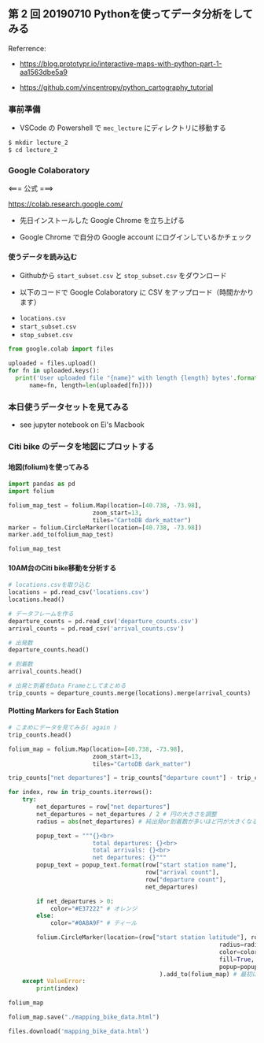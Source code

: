 ## 第 2 回 20190710 Pythonを使ってデータ分析をしてみる

Referrence:

- https://blog.prototypr.io/interactive-maps-with-python-part-1-aa1563dbe5a9

- https://github.com/vincentropy/python_cartography_tutorial

### 事前準備

- VSCode の Powershell で `mec_lecture` にディレクトリに移動する

```bash
$ mkdir lecture_2
$ cd lecture_2
```

### Google Colaboratory

  <=== 公式 ===>

  https://colab.research.google.com/

- 先日インストールした Google Chrome を立ち上げる

- Google Chrome で自分の Google account にログインしているかチェック

#### 使うデータを読み込む

- Githubから `start_subset.csv` と `stop_subset.csv` をダウンロード

- 以下のコードで Google Colaboratory に CSV をアップロード（時間かかります）

* `locations.csv`
* `start_subset.csv`
* `stop_subset.csv`

```python
from google.colab import files
```

```python
uploaded = files.upload()
for fn in uploaded.keys():
  print('User uploaded file "{name}" with length {length} bytes'.format(
      name=fn, length=len(uploaded[fn])))
```

### 本日使うデータセットを見てみる

- see jupyter notebook on Ei's Macbook

### Citi bike のデータを地図にプロットする

#### 地図(folium)を使ってみる

```python
import pandas as pd
import folium
```

```python
folium_map_test = folium.Map(location=[40.738, -73.98],
                        zoom_start=13,
                        tiles="CartoDB dark_matter")
marker = folium.CircleMarker(location=[40.738, -73.98])
marker.add_to(folium_map_test)
```

```python
folium_map_test
```

#### 10AM台のCiti bike移動を分析する

```python
# locations.csvを取り込む
locations = pd.read_csv('locations.csv')
locations.head()
```

```python
# データフレームを作る
departure_counts = pd.read_csv('departure_counts.csv')
arrival_counts = pd.read_csv('arrival_counts.csv')
```

```python
# 出発数
departure_counts.head()
```

```python
# 到着数
arrival_counts.head()
```

```python
# 出発と到着をData Frameとしてまとめる
trip_counts = departure_counts.merge(locations).merge(arrival_counts)
```

#### Plotting Markers for Each Station

```python
# こまめにデータを見てみる( again )
trip_counts.head()
```

```python
folium_map = folium.Map(location=[40.738, -73.98],
                        zoom_start=13,
                        tiles="CartoDB dark_matter")

trip_counts["net departures"] = trip_counts["departure count"] - trip_counts["arrival count"]

for index, row in trip_counts.iterrows():
    try:
        net_departures = row["net departures"]
        net_departures = net_departures / 2 # 円の大きさを調整
        radius = abs(net_departures) # 純出発or到着数が多いほど円が大きくなるように半径を設定しておく

        popup_text = """{}<br>
                        total departures: {}<br>
                        total arrivals: {}<br>
                        net departures: {}"""
        popup_text = popup_text.format(row["start station name"],
                                       row["arrival count"],
                                       row["departure count"],
                                       net_departures)

        if net_departures > 0:
            color="#E37222" # オレンジ
        else:
            color="#0A8A9F" # ティール

        folium.CircleMarker(location=(row["start station latitude"], row["start station longitude"]),
                                                            radius=radius,
                                                            color=color,
                                                            fill=True,
                                                            popup=popup_text
                                           ).add_to(folium_map) # 最初に定義しているfolium_mapというオブジェクトにデータを加える
    except ValueError:
        print(index)
```

```python
folium_map
```

```python
folium_map.save("./mapping_bike_data.html")
```

```python
files.download('mapping_bike_data.html')
```

